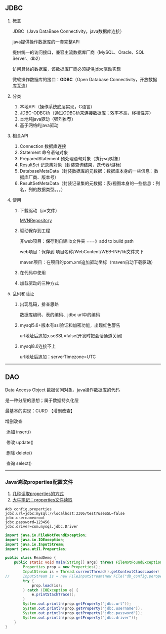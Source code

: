 ## JDBC

1. 概念

   JDBC（Java DataBase Connectivity，java数据库连接）

   java提供操作数据库的一套完整API

   提供统一的访问接口，兼容主流数据库厂商（MySQL、Oracle、SQL Server、db2）

   访问具体的数据库，该数据库厂商必须提供jdbc驱动实现

   微软操作数据库的接口：**ODBC**（Open Database Connectivity，开放数据库互连）

2. 分类

   1. 本地API（操作系统底层实现，C语言）
   2. JDBC-ODBC桥（通过ODBC桥来连接数据库；效率不高，移植性差）
   3. 本地纯java驱动（强烈推荐）
   4. 基于网络的java驱动

3. 相关API

   1. Connection 数据库连接
   2. Statement 命令语句对象
   3. PreparedStatement 预处理语句对象（执行sql对象）
   4. ResultSet 记录集对象（封装查询结果，迭代器/游标）
   5. DatabaseMetaData（封装数据库的元数据：数据库本身的一些信息：数据库厂商、版本号）
   6. ResultSetMetaData（封装记录集的元数据：表/视图本身的一些信息：列名，列的数据类型。。。）

4. 使用

   1. 下载驱动（jar文件）

      [MVNRepository](https://mvnrepository.com/)

   2. 驱动保存到工程

      非web项目：保存到自建lib文件夹  ===》add to build path

      web项目：保存到 项目名称/WebContent/WEB-INF/lib文件夹下

      maven项目：在项目的pom.xml追加驱动坐标（maven自动下载驱动）

   3. 在代码中使用

   4. 加载驱动的三种方式

5. 乱码和验证

   1. 出现乱码，排查思路

      数据库编码、表的编码、jdbc url中的编码

   2. mysql5.6+版本有ssl验证和加密功能，出现红色警告

      url地址后追加;useSSL=false(开发时把会话通道关闭)

   3. mysql8.0连接不上

      url地址后追加：serverTimezone=UTC

------

## DAO

Data Access Object 数据访问对象，java操作数据库的代码

是一种分层的思想；属于数据持久化层

最基本的实现：CURD 【增删改查】

增删改查

​	添加 insert()

​	修改 update()

​	删除 delete()

​	查询 select()



------

### Java读取properties配置文件

1. [几种读取properties的方式](https://blog.52itstyle.com/archives/879/)
2. [大牛笔记：properties文件读取](http://www.daniubiji.cn/archives/357)

```properties
#db_config.properties
jdbc.url=jdbc:mysql://localhost:3306/test?useSSL=false
jdbc.username=root
jdbc.password=123456
jdbc.driver=com.mysql.jdbc.Driver
```



```java
import java.io.FileNotFoundException;
import java.io.IOException;
import java.io.InputStream;
import java.util.Properties;

public class ReadDemo {
	public static void main(String[] args) throws FileNotFoundException {
		Properties prop = new Properties();
		InputStream is = Thread.currentThread().getContextClassLoader().getResourceAsStream("db_config.properties");
//		InputStream is = new FileInputStream(new File("db_config.peroperties"));
		try {
			prop.load(is);
		} catch (IOException e) {
			e.printStackTrace();
		}
		System.out.println(prop.getProperty("jdbc.url"));
		System.out.println(prop.getProperty("jdbc.username"));
		System.out.println(prop.getProperty("jdbc.password"));
		System.out.println(prop.getProperty("jdbc.driver"));
	}
}
```

